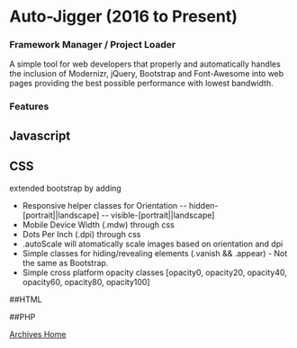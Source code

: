 # Auto-Jigger (2016 to Present)

### Framework Manager / Project Loader

A simple tool for web developers that properly and automatically handles the inclusion of Modernizr, jQuery, Bootstrap and Font-Awesome into web pages providing the best possible performance with lowest bandwidth.

### Features

## Javascript

## CSS
extended bootstrap by adding
- Responsive helper classes for Orientation 
-- hidden-[portrait||landscape]
-- visible-[portrait||landscape]
- Mobile Device Width (.mdw) through css
- Dots Per Inch (.dpi) through css
- .autoScale will atomatically scale images based on orientation and dpi
- Simple classes for hiding/revealing elements (.vanish && .appear) - Not the same as Bootstrap.
- Simple cross platform opacity classes [opacity0, opacity20, opacity40, opacity60, opacity80, opacity100]

##HTML

##PHP

[Archives Home](https://github.com/NlaakStudios/auto-jigger/tree/master/archives)
